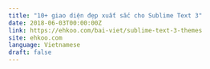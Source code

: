 ```yaml
---
title: "10+ giao diện đẹp xuất sắc cho Sublime Text 3"
date: 2018-06-03T00:00:00Z
link: https://ehkoo.com/bai-viet/sublime-text-3-themes
site: ehkoo.com
language: Vietnamese
draft: false
---
```

